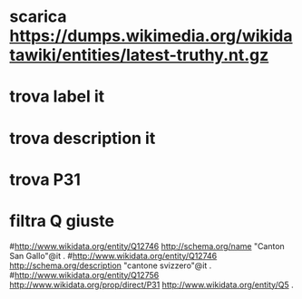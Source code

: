 # scarica https://dumps.wikimedia.org/wikidatawiki/entities/latest-truthy.nt.gz
# trova label it
# trova description it
# trova P31
# filtra Q giuste


#<http://www.wikidata.org/entity/Q12746> <http://schema.org/name> "Canton San Gallo"@it .
#<http://www.wikidata.org/entity/Q12746> <http://schema.org/description> "cantone svizzero"@it .
#<http://www.wikidata.org/entity/Q12756> <http://www.wikidata.org/prop/direct/P31> <http://www.wikidata.org/entity/Q5> .
